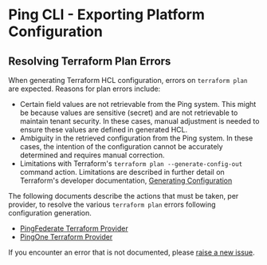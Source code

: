 # Ping CLI - Exporting Platform Configuration

## Resolving Terraform Plan Errors

When generating Terraform HCL configuration, errors on `terraform plan` are expected. Reasons for plan errors include:

- Certain field values are not retrievable from the Ping system.  This might be because values are sensitive (secret) and are not retrievable to maintain tenant security.  In these cases, manual adjustment is needed to ensure these values are defined in generated HCL.
- Ambiguity in the retrieved configuration from the Ping system.  In these cases, the intention of the configuration cannot be accurately determined and requires manual correction.
- Limitations with Terraform's `terraform plan --generate-config-out` command action. Limitations are described in further detail on Terraform's developer documentation, [Generating Configuration](https://developer.hashicorp.com/terraform/language/import/generating-configuration)

The following documents describe the actions that must be taken, per provider, to resolve the various `terraform plan` errors following configuration generation.

- [PingFederate Terraform Provider](./plan-errors/pingfederate.md)
- [PingOne Terraform Provider](./plan-errors/pingone.md)

If you encounter an error that is not documented, please [raise a new issue](https://github.com/pingidentity/pingcli/issues/new?title=Undocumented%20Config%20Generation%20Error).
